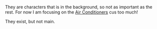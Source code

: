 They are characters that is in the background, so not as important as the rest. For now I am focusing on the [Air Conditioners](Air%20Conditioners.md) cus too much!

They exist, but not main.
